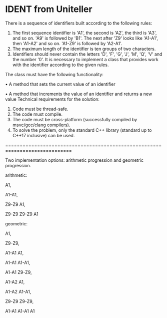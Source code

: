 # IDENT from Uniteller
There is a sequence of identifiers built according to the following rules:
1. The first sequence identifier is 'A1', the second is 'A2', the third is 'A3', and so on. 'A9' is followed by 'B1'. The next after 'Z9' looks like 'A1-A1', then 'A1-A2' and so on. 'A1-Z9' is followed by 'A2-A1'.
2. The maximum length of the identifier is ten groups of two characters.
3. Identifiers should never contain the letters 'D', 'F', 'G', 'J', 'M', 'Q', 'V' and the number '0'.
It is necessary to implement a class that provides work with the identifier according to the given rules.

The class must have the following functionality:

• A method that sets the current value of an identifier

• A method that increments the value of an identifier and returns a new value
Technical requirements for the solution:
1. Code must be thread-safe.
2. The code must compile.
3. The code must be cross-platform (successfully compiled by msvc/gcc/clang compilers).
4. To solve the problem, only the standard C++ library (standard up to C++17 inclusive) can be used.

=============================================================================

Two implementation options: arithmetic progression and geometric progression.

arithmetic:

A1,

A1-A1,

Z9-Z9 A1,

Z9-Z9 Z9-Z9 A1

geometric:

A1,

Z9-Z9,

A1-A1 A1,

A1-A1 A1-A1,

A1-A1 Z9-Z9,

A1-A2 A1,

A1-A2 A1-A1,

Z9-Z9 Z9-Z9,

A1-A1 A1-A1 A1
